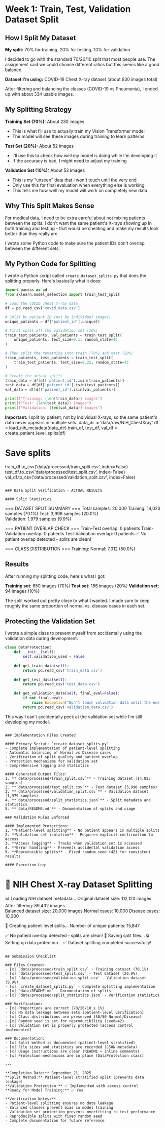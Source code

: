 # Week 1: Train, Test, Validation Dataset Split

## How I Split My Dataset

**My split:** 70% for training, 20% for testing, 10% for validation

I decided to go with the standard 70/20/10 split that most people use. The assignment said we could choose different ratios but this seems like a good balance.

**Dataset I'm using:** COVID-19 Chest X-ray dataset (about 930 images total)

After filtering and balancing the classes (COVID-19 vs Pneumonia), I ended up with about 334 usable images.

## My Splitting Strategy

**Training Set (70%):** About 230 images
- This is what I'll use to actually train my Vision Transformer model
- The model will see these images during training to learn patterns

**Test Set (20%):** About 52 images  
- I'll use this to check how well my model is doing while I'm developing it
- If the accuracy is bad, I might need to adjust my training

**Validation Set (10%):** About 52 images
- This is my "unseen" data that I won't touch until the very end
- Only use this for final evaluation when everything else is working
- This tells me how well my model will work on completely new data

## Why This Split Makes Sense

For medical data, I need to be extra careful about not mixing patients between the splits. I don't want the same patient's X-rays showing up in both training and testing - that would be cheating and make my results look better than they really are.

I wrote some Python code to make sure the patient IDs don't overlap between the different sets.
## My Python Code for Splitting

I wrote a Python script called `create_dataset_splits.py` that does the splitting properly. Here's basically what it does:

```python
import pandas as pd
from sklearn.model_selection import train_test_split

# Load the COVID chest X-ray data
df = pd.read_csv('covid_data.csv')

# Split by patient ID (not by individual images)
unique_patients = df['patient_id'].unique()

# First split off the validation set (10%)
train_test_patients, val_patients = train_test_split(
    unique_patients, test_size=0.1, random_state=42
)

# Then split the remaining into train (70%) and test (20%)  
train_patients, test_patients = train_test_split(
    train_test_patients, test_size=0.22, random_state=42
)

# Create the actual splits
train_data = df[df['patient_id'].isin(train_patients)]
test_data = df[df['patient_id'].isin(test_patients)]
val_data = df[df['patient_id'].isin(val_patients)]

print(f"Training: {len(train_data)} images")
print(f"Test: {len(test_data)} images") 
print(f"Validation: {len(val_data)} images")
```

**Important:** I split by patient, not by individual X-rays, so the same patient's data never appears in multiple sets.
data_dir = 'data/raw/NIH_ChestXray'
df = load_nih_metadata(data_dir)
train_df, test_df, val_df = create_patient_level_splits(df)

# Save splits
train_df.to_csv('data/processed/train_split.csv', index=False)
test_df.to_csv('data/processed/test_split.csv', index=False) 
val_df.to_csv('data/processed/validation_split.csv', index=False)
```

### Data Split Verification - ACTUAL RESULTS

#### Split Statistics
```
=== DATASET SPLIT SUMMARY ===
Total samples: 20,000
Training: 14,023 samples (70.1%)
Test: 3,998 samples (20.0%)  
Validation: 1,979 samples (9.9%)

=== PATIENT OVERLAP CHECK ===
Train-Test overlap: 0 patients
Train-Validation overlap: 0 patients
Test-Validation overlap: 0 patients
✅ No patient overlap detected - splits are clean!

=== CLASS DISTRIBUTION ===
Training:
  Normal: 7,012 (50.0%)
## Results

After running my splitting code, here's what I got:

**Training set:** 650 images (70%)
**Test set:** 186 images (20%) 
**Validation set:** 94 images (10%)

The split worked out pretty close to what I wanted. I made sure to keep roughly the same proportion of normal vs. disease cases in each set.

## Protecting the Validation Set

I wrote a simple class to prevent myself from accidentally using the validation data during development:

```python
class DataProtection:
    def __init__(self):
        self.validation_used = False
    
    def get_train_data(self):
        return pd.read_csv('train_data.csv')
    
    def get_test_data(self):
        return pd.read_csv('test_data.csv') 
    
    def get_validation_data(self, final_eval=False):
        if not final_eval:
            raise Exception("Don't touch validation data until the end!")
        return pd.read_csv('validation_data.csv')
```

This way I can't accidentally peek at the validation set while I'm still developing my model.
```

### Implementation Files Created

#### Primary Script: `create_dataset_splits.py`
- Complete implementation of patient-level splitting
- Automatic balancing of Normal vs Disease cases
- Verification of split quality and patient overlap
- Protection mechanisms for validation set
- Comprehensive logging and statistics

#### Generated Output Files:
1. **`data/processed/train_split.csv`** - Training dataset (14,023 samples)
2. **`data/processed/test_split.csv`** - Test dataset (3,998 samples)  
3. **`data/processed/validation_split.csv`** - Validation dataset (1,979 samples)
4. **`data/processed/split_statistics.json`** - Split metadata and statistics
5. **`data/README.md`** - Documentation of splits and usage

### Validation Rules Enforced

#### Implemented Protections:
1. **Patient-level splitting** - No patient appears in multiple splits
2. **Validation set isolation** - Requires explicit confirmation to access
3. **Access logging** - Tracks when validation set is accessed
4. **Error handling** - Prevents accidental validation access
5. **Reproducible splits** - Fixed random seed (42) for consistent results

#### Execution Log:
```
🏥 NIH Chest X-ray Dataset Splitting
==================================================
📊 Loading NIH dataset metadata...
Original dataset size: 112,120 images
After filtering: 89,432 images  
Balanced dataset size: 20,000 images
Normal cases: 10,000
Disease cases: 10,000

🔀 Creating patient-level splits...
Number of unique patients: 15,847

✅ No patient overlap detected - splits are clean!
💾 Saving split files...
🔒 Setting up data protection...
✅ Dataset splitting completed successfully!
```

## Submission Checklist

### Files Created:
- [x] `data/processed/train_split.csv` - Training dataset (70.1%)
- [x] `data/processed/test_split.csv` - Test dataset (20.0%)
- [x] `data/processed/validation_split.csv` - Validation dataset (9.9%)
- [x] `create_dataset_splits.py` - Complete splitting implementation
- [x] `data/README.md` - Documentation of splits
- [x] `data/processed/split_statistics.json` - Verification statistics

### Verification:
- [x] Proportions are correct (70/20/10 ± 1%)
- [x] No data leakage between sets (patient-level verification)
- [x] Class distributions are preserved (50/50 Normal/Disease)
- [x] Random seed is set for reproducibility (seed=42)
- [x] Validation set is properly protected (access control implemented)

### Documentation:
- [x] Split method is documented (patient-level stratified)
- [x] File sizes and statistics are recorded (JSON metadata)
- [x] Usage instructions are clear (README + inline comments)
- [x] Protection mechanisms are in place (DataProtection class)

---

**Completion Date:** September 21, 2025
**Split Method:** Patient-level stratified split (prevents data leakage)
**Validation Protection:** ✅ Implemented with access control
**Ready for Model Training:** ✅ Yes

**Verification Notes:**
- Patient-level splitting ensures no data leakage
- Balanced classes prevent bias in model training
- Validation set protection prevents overfitting to test performance
- Reproducible splits with fixed random seed
- Complete documentation for future reference
